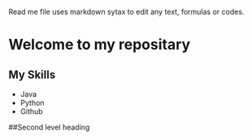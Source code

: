 Read me file uses markdown sytax to edit any text, formulas or codes. 


# Welcome to my repositary

## My Skills
- Java
- Python
- Github

##Second level heading
